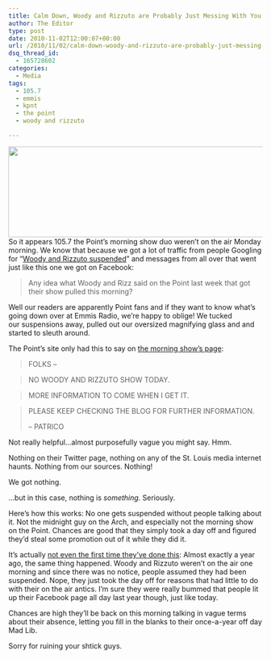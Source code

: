 ```yaml
---
title: Calm Down, Woody and Rizzuto are Probably Just Messing With You
author: The Editor
type: post
date: 2010-11-02T12:00:07+00:00
url: /2010/11/02/calm-down-woody-and-rizzuto-are-probably-just-messing-with-you/
dsq_thread_id:
  - 165728602
categories:
  - Media
tags:
  - 105.7
  - emmis
  - kpnt
  - the point
  - woody and rizzuto

---
```

[<img class="aligncenter size-full wp-image-2311" title="wAr" src="http://media.punchingkitty.com/wordpress/2009/11/wAr.jpg" alt="" width="600" height="180" srcset="http://media.punchingkitty.com/wordpress/2009/11/wAr.jpg 600w, http://media.punchingkitty.com/wordpress/2009/11/wAr-300x90.jpg 300w" sizes="(max-width: 600px) 100vw, 600px" />][1]So it appears 105.7 the Point&#8217;s morning show duo weren&#8217;t on the air Monday morning. We know that because we got a lot of traffic from people Googling for &#8220;<a href="http://www.google.com/search?sourceid=chrome&ie=UTF-8&q=Woody+and+Rizzuto+suspended" target="_blank">Woody and Rizzuto suspended</a>&#8221; and messages from all over that went just like this one we got on Facebook:

> Any idea what Woody and Rizz said on the Point last week that got their show pulled this morning?

Well our readers are apparently Point fans and if they want to know what&#8217;s going down over at Emmis Radio, we&#8217;re happy to oblige! We tucked our suspensions away, pulled out our oversized magnifying glass and and started to sleuth around.

The Point&#8217;s site only had this to say on <a href="http://www.1057thepoint.com/WAR/blogentry.aspx?BlogEntryID=10157846" target="_blank">the morning show&#8217;s page</a>:

> FOLKS &#8211;
  
> NO WOODY AND RIZZUTO SHOW TODAY.
  
> MORE INFORMATION TO COME WHEN I GET IT.
  
> PLEASE KEEP CHECKING THE BLOG FOR FURTHER INFORMATION.
> 
> &#8211; PATRICO

Not really helpful&#8230;almost purposefully vague you might say. Hmm.

Nothing on their Twitter page, nothing on any of the St. Louis media internet haunts. Nothing from our sources. Nothing!

We got nothing.

&#8230;but in this case, nothing is _something_. Seriously.

Here&#8217;s how this works: No one gets suspended without people talking about it. Not the midnight guy on the Arch, and especially not the morning show on the Point. Chances are good that they simply took a day off and figured they&#8217;d steal some promotion out of it while they did it.

It&#8217;s actually <a href="http://punchingkitty.com/2009/11/16/woody-and-rizzuto-not-suspended-just-put-in-time-out/" target="_blank">not even the first time they&#8217;ve done this</a>: Almost exactly a year ago, the same thing happened. Woody and Rizzuto weren&#8217;t on the air one morning and since there was no notice, people assumed they had been suspended. Nope, they just took the day off for reasons that had little to do with their on the air antics. I&#8217;m sure they were really bummed that people lit up their Facebook page all day last year though, just like today.

Chances are high they&#8217;ll be back on this morning talking in vague terms about their absence, letting you fill in the blanks to their once-a-year off day Mad Lib.

Sorry for ruining your shtick guys.

 [1]: http://media.punchingkitty.com/wordpress/2009/11/wAr.jpg